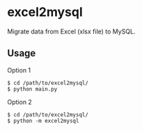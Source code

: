 excel2mysql
===========

Migrate data from Excel (xlsx file) to MySQL.


Usage
-----

Option 1

    $ cd /path/to/excel2mysql/
    $ python main.py

Option 2

    $ cd /path/to/excel2mysql/
    $ python -m excel2mysql
